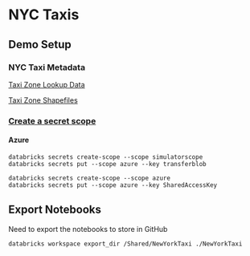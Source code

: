 # NYC Taxis

## Demo Setup

### NYC Taxi Metadata

[Taxi Zone Lookup Data](https://s3.amazonaws.com/nyc-tlc/misc/taxi+_zone_lookup.csv)

[Taxi Zone Shapefiles](https://s3.amazonaws.com/nyc-tlc/misc/taxi_zones.zip)

### [Create a secret scope](https://docs.databricks.com/security/secrets/example-secret-workflow.html#example-secret-workflow)

#### Azure

    databricks secrets create-scope --scope simulatorscope
    databricks secrets put --scope azure --key transferblob

    databricks secrets create-scope --scope azure
    databricks secrets put --scope azure --key SharedAccessKey

## Export Notebooks

Need to export the notebooks to store in GitHub

    databricks workspace export_dir /Shared/NewYorkTaxi ./NewYorkTaxi



